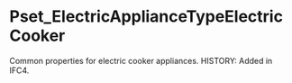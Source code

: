 # Pset_ElectricApplianceTypeElectricCooker

Common properties for electric cooker appliances.<!-- end of definition --> HISTORY: Added in IFC4.
